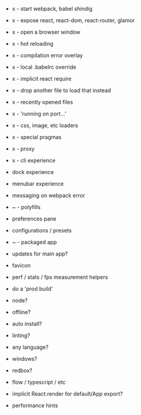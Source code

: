 - x - start webpack, babel shindig 
- x - expose react, react-dom, react-router, glamor
- x - open a browser window 
- x - hot reloading
- x - compilation error overlay
- x - local .babelrc override
- x - implicit react require
- x - drop another file to load that instead 
- x - recently opened files
- x - 'running on port...'
- x - css, image, etc loaders 
- x - special pragmas 
- x - proxy
- x - cli experience

- dock experience
- menubar experience
- messaging on webpack error 
- ~ - polyfills
- preferences pane
- configurations / presets 
- ~ - packaged app  
- updates for main app?

- favicon
- perf / stats / fps measurement helpers 
- do a 'prod build' 
- node?
- offline?
- auto install?
- linting?
- any language?
- windows?
- redbox?
- flow / typescript / etc 
- implicit React.render for default/App export?
- performance hints 
